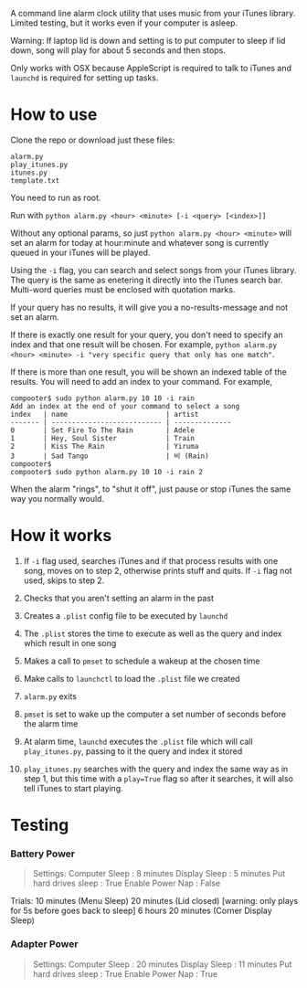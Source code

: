 A command line alarm clock utility that uses music from your iTunes library. Limited testing, but it works even if your computer is asleep. 

Warning: If laptop lid is down and setting is to put computer to sleep if lid down, song will play for about 5 seconds and then stops. 

Only works with OSX because AppleScript is required to talk to iTunes and `launchd` is required for setting up tasks.

How to use
===

Clone the repo or download just these files:
```
alarm.py
play_itunes.py
itunes.py
template.txt
```
You need to run as root.

Run with `python alarm.py <hour> <minute> [-i <query> [<index>]]`

Without any optional params, so just `python alarm.py <hour> <minute>` will set an alarm for today at hour:minute and whatever song is currently queued in your iTunes will be played.

Using the `-i` flag, you can search and select songs from your iTunes library. The query is the same as enetering it directly into the iTunes search bar. Multi-word queries must be enclosed with quotation marks. 

If your query has no results, it will give you a no-results-message and not set an alarm.

If there is exactly one result for your query, you don't need to specify an index and that one result will be chosen. For example, `python alarm.py <hour> <minute> -i "very specific query that only has one match"`. 

If there is more than one result, you will be shown an indexed table of the results. You will need to add an index to your command. For example,

```
compooter$ sudo python alarm.py 10 10 -i rain
Add an index at the end of your command to select a song
index   | name                        | artist        
------- | --------------------------- | --------------
0       | Set Fire To The Rain        | Adele         
1       | Hey, Soul Sister            | Train         
2       | Kiss The Rain               | Yiruma        
3       | Sad Tango                   | 비 (Rain)    
compooter$ 
compooter$ sudo python alarm.py 10 10 -i rain 2
```
When the alarm "rings", to "shut it off", just pause or stop iTunes the same way you normally would.

How it works
===
1. If `-i` flag used, searches iTunes and if that process results with one song, moves on to step 2, otherwise prints stuff and quits. If `-i` flag not used, skips to step 2.
2. Checks that you aren't setting an alarm in the past
3. Creates a `.plist` config file to be executed by `launchd`
4. The `.plist` stores the time to execute as well as the query and index which result in one song
5. Makes a call to `pmset` to schedule a wakeup at the chosen time
6. Make calls to `launchctl` to load the `.plist` file we created
7. `alarm.py` exits  

8. `pmset` is set to wake up the computer a set number of seconds before the alarm time
9. At alarm time, `launchd` executes the `.plist` file which will call `play_itunes.py`, passing to it the query and index it stored
10. `play_itunes.py` searches with the query and index the same way as in step 1, but this time with a `play=True` flag so after it searches, it will also tell iTunes to start playing.



Testing
===

### Battery Power
> Settings:
> Computer Sleep	: 8 minutes
> Display Sleep 	: 5 minutes
> Put hard drives sleep : True
> Enable Power Nap 	: False

Trials: 
10 minutes (Menu Sleep)
20 minutes (Lid closed) [warning: only plays for 5s before goes back to sleep]
6 hours 20 minutes (Corner Display Sleep)

### Adapter Power
> Settings:
> Computer Sleep	: 20 minutes
> Display Sleep 	: 11 minutes
> Put hard drives sleep : True
> Enable Power Nap 	: True

